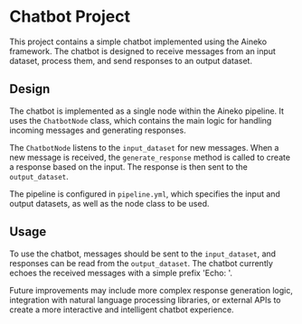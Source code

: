 # Chatbot Project

This project contains a simple chatbot implemented using the Aineko framework. The chatbot is designed to receive messages from an input dataset, process them, and send responses to an output dataset.

## Design

The chatbot is implemented as a single node within the Aineko pipeline. It uses the `ChatbotNode` class, which contains the main logic for handling incoming messages and generating responses.

The `ChatbotNode` listens to the `input_dataset` for new messages. When a new message is received, the `generate_response` method is called to create a response based on the input. The response is then sent to the `output_dataset`.

The pipeline is configured in `pipeline.yml`, which specifies the input and output datasets, as well as the node class to be used.

## Usage

To use the chatbot, messages should be sent to the `input_dataset`, and responses can be read from the `output_dataset`. The chatbot currently echoes the received messages with a simple prefix 'Echo: '.

Future improvements may include more complex response generation logic, integration with natural language processing libraries, or external APIs to create a more interactive and intelligent chatbot experience.
